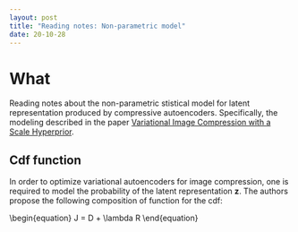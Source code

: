 ```yaml
---
layout: post
title: "Reading notes: Non-parametric model"
date: 20-10-28
---
```



# What

Reading notes about the non-parametric stistical model for latent representation produced by
compressive autoencoders. Specifically, the modeling described in the paper [Variational Image Compression with a Scale Hyperprior](https://arxiv.org/abs/1802.01436).


## Cdf function  

In order to optimize variational autoencoders for image compression, one is required to model the probability of the latent representation
**z**. The authors propose the following composition of function for the cdf:

\begin{equation}
    J = D + \lambda R
\end{equation}





